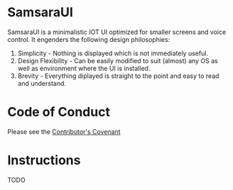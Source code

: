 # SamsaraUI

SamsaraUI is a minimalistic IOT UI optimized for smaller screens and voice control. It engenders the following design philosophies:

1. Simplicity - Nothing is displayed which is not immediately useful.
2. Design Flexibility - Can be easily modified to suit (almost) any OS as well as environment where the UI is installed.
3. Brevity - Everything diplayed is straight to the point and easy to read and understand.

# Code of Conduct

Please see the [Contributor's Covenant](covenant.md)

# Instructions

TODO

